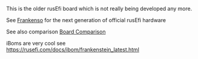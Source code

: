 This is the older rusEfi board which is not really being developed any more.

See [Frankenso](../frankenso) for the next generation of official rusEfi hardware

See also comparison [Board Comparison](https://rusefi.com/wiki/index.php?title=Hardware:For_Sale)

iBoms are very cool see https://rusefi.com/docs/ibom/frankenstein_latest.html